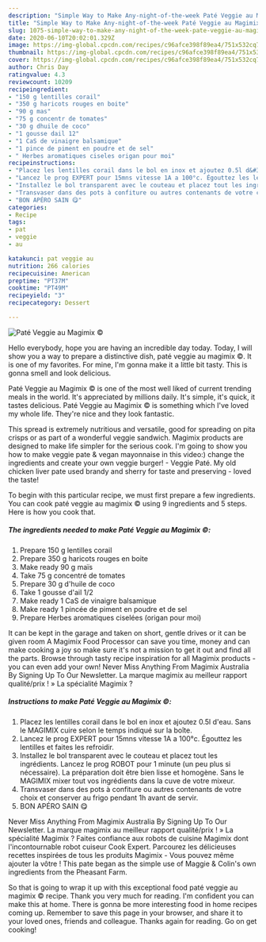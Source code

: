 ```yaml
---
description: "Simple Way to Make Any-night-of-the-week Paté Veggie au Magimix ©️"
title: "Simple Way to Make Any-night-of-the-week Paté Veggie au Magimix ©️"
slug: 1075-simple-way-to-make-any-night-of-the-week-pate-veggie-au-magimix
date: 2020-06-10T20:02:01.329Z
image: https://img-global.cpcdn.com/recipes/c96afce398f89ea4/751x532cq70/pate-veggie-au-magimix-️-photo-principale-de-la-recette.jpg
thumbnail: https://img-global.cpcdn.com/recipes/c96afce398f89ea4/751x532cq70/pate-veggie-au-magimix-️-photo-principale-de-la-recette.jpg
cover: https://img-global.cpcdn.com/recipes/c96afce398f89ea4/751x532cq70/pate-veggie-au-magimix-️-photo-principale-de-la-recette.jpg
author: Chris Day
ratingvalue: 4.3
reviewcount: 10209
recipeingredient:
- "150 g lentilles corail"
- "350 g haricots rouges en boite"
- "90 g mas"
- "75 g concentr de tomates"
- "30 g dhuile de coco"
- "1 gousse dail 12"
- "1 CaS de vinaigre balsamique"
- "1 pince de piment en poudre et de sel"
- " Herbes aromatiques ciseles origan pour moi"
recipeinstructions:
- "Placez les lentilles corail dans le bol en inox et ajoutez 0.5l d&#39;eau. Sans le MAGIMIX cuire selon le temps indiqué sur la boîte."
- "Lancez le prog EXPERT pour 15mns vitesse 1A a 100°c. Égouttez les lentilles et faites les refroidir."
- "Installez le bol transparent avec le couteau et placez tout les ingrédients. Lancez le prog ROBOT pour 1 minute (un peu plus si nécessaire). La préparation doit être bien lisse et homogène. Sans le MAGIMIX mixer tout vos ingrédients dans la cuve de votre mixeur."
- "Transvaser dans des pots à confiture ou autres contenants de votre choix et conserver au frigo pendant 1h avant de servir."
- "BON APÉRO SAIN 😋"
categories:
- Recipe
tags:
- pat
- veggie
- au

katakunci: pat veggie au 
nutrition: 266 calories
recipecuisine: American
preptime: "PT37M"
cooktime: "PT49M"
recipeyield: "3"
recipecategory: Dessert

---
```



![Paté Veggie au Magimix ©️](https://img-global.cpcdn.com/recipes/c96afce398f89ea4/751x532cq70/pate-veggie-au-magimix-️-photo-principale-de-la-recette.jpg)

Hello everybody, hope you are having an incredible day today. Today, I will show you a way to prepare a distinctive dish, paté veggie au magimix ©️. It is one of my favorites. For mine, I'm gonna make it a little bit tasty. This is gonna smell and look delicious.

Paté Veggie au Magimix ©️ is one of the most well liked of current trending meals in the world. It's appreciated by millions daily. It's simple, it's quick, it tastes delicious. Paté Veggie au Magimix ©️ is something which I've loved my whole life. They're nice and they look fantastic.

This spread is extremely nutritious and versatile, good for spreading on pita crisps or as part of a wonderful veggie sandwich. Magimix products are designed to make life simpler for the serious cook. I&#39;m going to show you how to make veggie pate &amp; vegan mayonnaise in this video:) change the ingredients and create your own veggie burger! - Veggie Paté. My old chicken liver pate used brandy and sherry for taste and preserving - loved the taste!


To begin with this particular recipe, we must first prepare a few ingredients. You can cook paté veggie au magimix ©️ using 9 ingredients and 5 steps. Here is how you cook that.

<!--inarticleads1-->

##### The ingredients needed to make Paté Veggie au Magimix ©️:

1. Prepare 150 g lentilles corail
1. Prepare 350 g haricots rouges en boite
1. Make ready 90 g maïs
1. Take 75 g concentré de tomates
1. Prepare 30 g d&#39;huile de coco
1. Take 1 gousse d&#39;ail 1/2
1. Make ready 1 CaS de vinaigre balsamique
1. Make ready 1 pincée de piment en poudre et de sel
1. Prepare  Herbes aromatiques ciselées (origan pour moi)


It can be kept in the garage and taken on short, gentle drives or it can be given room A Magimix Food Processor can save you time, money and can make cooking a joy so make sure it&#39;s not a mission to get it out and find all the parts. Browse through tasty recipe inspiration for all Magimix products - you can even add your own! Never Miss Anything From Magimix Australia By Signing Up To Our Newsletter. La marque magimix au meilleur rapport qualité/prix ! » La spécialité Magimix ? 

<!--inarticleads2-->

##### Instructions to make Paté Veggie au Magimix ©️:

1. Placez les lentilles corail dans le bol en inox et ajoutez 0.5l d&#39;eau. Sans le MAGIMIX cuire selon le temps indiqué sur la boîte.
1. Lancez le prog EXPERT pour 15mns vitesse 1A a 100°c. Égouttez les lentilles et faites les refroidir.
1. Installez le bol transparent avec le couteau et placez tout les ingrédients. Lancez le prog ROBOT pour 1 minute (un peu plus si nécessaire). La préparation doit être bien lisse et homogène. Sans le MAGIMIX mixer tout vos ingrédients dans la cuve de votre mixeur.
1. Transvaser dans des pots à confiture ou autres contenants de votre choix et conserver au frigo pendant 1h avant de servir.
1. BON APÉRO SAIN 😋


Never Miss Anything From Magimix Australia By Signing Up To Our Newsletter. La marque magimix au meilleur rapport qualité/prix ! » La spécialité Magimix ? Faites confiance aux robots de cuisine Magimix dont l&#39;incontournable robot cuiseur Cook Expert. Parcourez les délicieuses recettes inspirées de tous les produits Magimix - Vous pouvez même ajouter la vôtre ! This pate began as the simple use of Maggie &amp; Colin&#39;s own ingredients from the Pheasant Farm. 

So that is going to wrap it up with this exceptional food paté veggie au magimix ©️ recipe. Thank you very much for reading. I'm confident you can make this at home. There is gonna be more interesting food in home recipes coming up. Remember to save this page in your browser, and share it to your loved ones, friends and colleague. Thanks again for reading. Go on get cooking!
